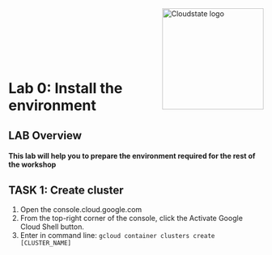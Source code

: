 <img src="https://avatars1.githubusercontent.com/u/47143554?s=400&u=7c55eeec6479b4ff59df7cad452501a41635b0e4&v=4" alt="Cloudstate logo" width="200" align="right">
<br><br>
<br><br>
<br><br>

# Lab 0: Install the environment

## LAB Overview

#### This lab will help you to prepare the environment required for the rest of the workshop

## TASK 1: Create cluster
1. Open the console.cloud.google.com
2. From the top-right corner of the console, click the Activate Google Cloud Shell button. 
3. Enter in command line: <code>gcloud container clusters create [CLUSTER_NAME]</code>
